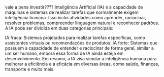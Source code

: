 vale a pena Investir????
Inteligência Artificial (IA) é a capacidade de máquinas e sistemas de realizar tarefas que normalmente exigem inteligência humana. Isso inclui atividades como aprender, raciocinar, resolver problemas, compreender linguagem natural e reconhecer padrões. A IA pode ser dividida em duas categorias principais:

IA fraca: Sistemas projetados para realizar tarefas específicas, como assistentes virtuais ou recomendações de produtos.
IA forte: Sistemas que possuem a capacidade de entender e raciocinar de forma geral, similar a um ser humano, embora essa forma de IA ainda esteja em desenvolvimento.
Em resumo, a IA visa simular a inteligência humana para melhorar a eficiência e a eficácia em diversas áreas, como saúde, finanças, transporte e muito mais.
